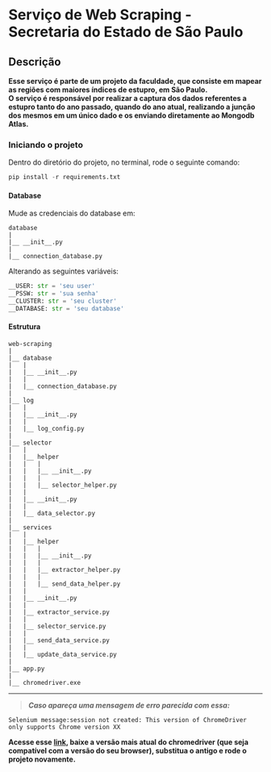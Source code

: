 # Serviço de Web Scraping - Secretaria do Estado de São Paulo


## Descrição

**Esse serviço é parte de um projeto da faculdade, que consiste em mapear as regiões com maiores índices de estupro, em São Paulo.  
O serviço é responsável por realizar a captura dos dados referentes a estupro tanto do ano passado, quando do ano atual, 
realizando a junção dos mesmos em um único dado e os enviando diretamente ao Mongodb Atlas.**

### Iniciando o projeto
Dentro do diretório do projeto, no terminal, rode o seguinte comando:

```python
pip install -r requirements.txt
 ``` 

#### Database

Mude as credenciais do database em:
```text
database
|
|__ __init__.py
|
|__ connection_database.py
``` 

Alterando as seguintes variáveis:
```python
__USER: str = 'seu user'
__PSSW: str = 'sua senha'
__CLUSTER: str = 'seu cluster'
__DATABASE: str = 'seu database'
```

#### Estrutura 

```text
web-scraping
|
|__ database
|   |
|   |__ __init__.py
|   |
|   |__ connection_database.py
|
|__ log
|   |
|   |__ __init__.py
|   |
|   |__ log_config.py
|
|__ selector
|   |
|   |__ helper
|   |   |
|   |   |__ __init__.py
|   |   |
|   |   |__ selector_helper.py
|   |   
|   |__ __init__.py
|   |
|   |__ data_selector.py
|
|__ services
|   |
|   |__ helper
|   |   |
|   |   |__ __init__.py
|   |   |
|   |   |__ extractor_helper.py
|   |   |
|   |   |__ send_data_helper.py
|   |   
|   |__ __init__.py
|   |
|   |__ extractor_service.py
|   |
|   |__ selector_service.py
|   |
|   |__ send_data_service.py
|   |
|   |__ update_data_service.py
|
|__ app.py
|
|__ chromedriver.exe
```
---

> *__Caso apareça uma mensagem de erro parecida com essa:__*
```shell script
Selenium message:session not created: This version of ChromeDriver only supports Chrome version XX
```

**Acesse esse [link][chromedriver-url], baixe a versão mais atual do chromedriver (que seja compatível com a versão do seu browser), substitua o antigo e rode o projeto novamente.**

[chromedriver-url]: https://chromedriver.chromium.org/downloads

